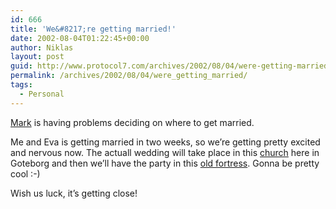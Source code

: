 ```yaml
---
id: 666
title: 'We&#8217;re getting married!'
date: 2002-08-04T01:22:45+00:00
author: Niklas
layout: post
guid: http://www.protocol7.com/archives/2002/08/04/were-getting-married/
permalink: /archives/2002/08/04/were_getting_married/
tags:
  - Personal
---
```

<div class='microid-c49b2c0779902949c1b28bb620d3b6ae659b28ce'>
  <p>
    <a href="http://diveintomark.org/archives/2002/08/03.html#wedding_sites">Mark</a> is having problems deciding on where to get married.
  </p>
  
  <p>
    Me and Eva is getting married in two weeks, so we&#8217;re getting pretty excited and nervous now. The actuall wedding will take place in this <a href="http://m1.317.telia.com/~u31712055/kungalv/images/KiGbg10.jpg">church</a> here in Goteborg and then we&#8217;ll have the party in this <a href="http://www.hd.chalmers.se/~d97ahjo/Bilder/Andra%20bilder/Skansen%20kronan/pages/IMG_0027.htm">old fortress</a>. Gonna be pretty cool :-)
  </p>
  
  <p>
    Wish us luck, it&#8217;s getting close!
  </p>
</div>